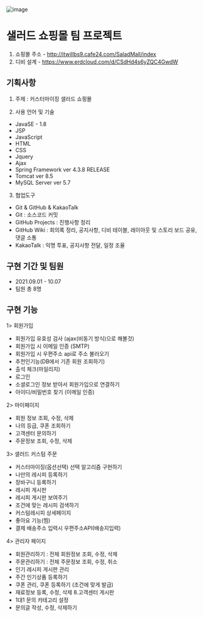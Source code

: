 
![image](https://user-images.githubusercontent.com/92525310/148018553-00e7f23d-cad6-4a22-9183-b3d51fbc90f4.png)

# 샐러드 쇼핑몰 팀 프로젝트
1. 쇼핑몰 주소 - http://itwillbs9.cafe24.com/SaladMall/index
2. 디비 설계 - https://www.erdcloud.com/d/CSdHd4s6yZQC4GwdW

## 기획사항

1. 주제 : 커스터마이징 샐러드 쇼핑몰

2. 사용 언어 및 기술
- JavaSE - 1.8
- JSP
- JavaScript
- HTML
- CSS
- Jquery
- Ajax
- Spring Framework ver 4.3.8 RELEASE
- Tomcat ver 8.5
- MySQL Server ver 5.7

3. 협업도구 
- Git & GitHub & KakaoTalk
- Git : 소스코드 커밋
- GitHub Projects : 진행사항 정리
- GitHub Wiki : 회의록 정리, 공지사항, 디비 테이블, 레이아웃 및 스토리 보드 공유, 댓글 소통
- KakaoTalk : 익명 투표, 공지사항 전달, 일정 조율

## 구현 기간 및 팀원
- 2021.09.01 - 10.07
- 팀원 총 8명

## 구현 기능

1> 회원가입
- 회원가입 유효성 검사 (ajax(비동기 방식)으로 해볼것)
- 회원가입 시 이메일 인증 (SMTP)
- 회원가입 시 우편주소 api로 주소 불러오기
- 추천인기능(DB에서 기존 회원 조회하기)
- 출석 체크(마일리지)
- 로그인
- 소셜로그인 정보 받아서 회원가입으로 연결하기
- 아이디/비밀번호 찾기 (이메일 인증)

2> 마이페이지
- 회원 정보 조회, 수정, 삭제
- 나의 등급, 쿠폰 조회하기
- 고객센터 문의하기
- 주문정보 조회, 수정, 삭제

3> 샐러드 커스텀 주문
- 커스터마이징(옵션선택) 선택 알고리즘 구현하기
- 나만의 레시피 등록하기
- 장바구니 등록하기
- 레시피 게시판
- 레시피 게시판 보여주기
- 조건에 맞는 레시피 검색하기
- 커스텀레시피 상세페이지
- 좋아요 기능(찜)
- 결제 배송주소 입력시 우편주소API(배송지입력)

4> 관리자 페이지
- 회원관리하기 : 전체 회원정보 조회, 수정, 삭제
- 주문관리하기 : 전체 주문정보 조회, 수정, 취소
- 인기 레시피 게시판 관리
- 주간 인기상품 등록하기
- 쿠폰 관리, 쿠폰 등록하기 (조건에 맞게 발급)
- 재료정보 등록, 수정, 삭제 8.고객센터 게시판
- 1대1 문의 카테고리 설정
- 문의글 작성, 수정, 삭제하기

